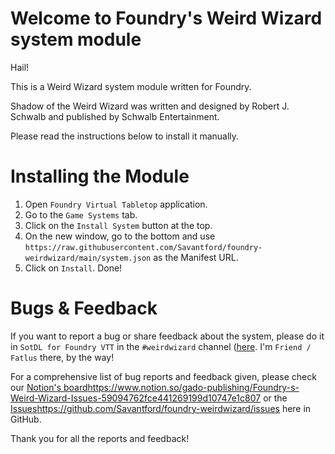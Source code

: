# Welcome to Foundry's Weird Wizard system module
Hail!

This is a Weird Wizard system module written for Foundry.

Shadow of the Weird Wizard was written and designed by Robert J. Schwalb and published by Schwalb Entertainment.

Please read the instructions below to install it manually.

# Installing the Module
1. Open `Foundry Virtual Tabletop` application.
2. Go to the `Game Systems` tab.
3. Click on the `Install System` button at the top.
4. On the new window, go to the bottom and use `https://raw.githubusercontent.com/Savantford/foundry-weirdwizard/main/system.json` as the Manifest URL.
5. Click on `Install`. Done!

# Bugs & Feedback
If you want to report a bug or share feedback about the system, please do it in `SotDL for Foundry VTT` in the `#weirdwizard` channel ([here](https://www.notion.so/gado-publishing/Foundry-s-Weird-Wizard-Issues-59094762fce441269199d10747e1c807). I'm `Friend / Fatlus` there, by the way!

For a comprehensive list of bug reports and feedback given, please check our [Notion's board](https://www.notion.so/gado-publishing/Foundry-s-Weird-Wizard-Issues-59094762fce441269199d10747e1c807)https://www.notion.so/gado-publishing/Foundry-s-Weird-Wizard-Issues-59094762fce441269199d10747e1c807 or the [Issues](https://github.com/Savantford/foundry-weirdwizard/issues)https://github.com/Savantford/foundry-weirdwizard/issues here in GitHub.

Thank you for all the reports and feedback!
